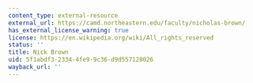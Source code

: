 ```yaml
---
content_type: external-resource
external_url: https://camd.northeastern.edu/faculty/nicholas-brown/
has_external_license_warning: true
license: https://en.wikipedia.org/wiki/All_rights_reserved
status: ''
title: Nick Brown
uid: 5f1abdf3-2334-4fe9-9c36-d9d557128026
wayback_url: ''
---
```

